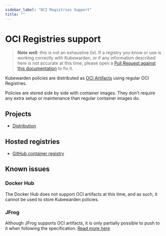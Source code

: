 ```yaml
---
sidebar_label: "OCI Registries Support"
title: ""
---
```


# OCI Registries support

> **Note well**: this is not an exhaustive list. If a registry you know or use is working correctly
> with Kubewarden, or if any information described here is not accurate at this time, please open a
> [Pull Request against this documentation](https://github.com/kubewarden/docs) to fix it.

Kubewarden policies are distributed as [OCI Artifacts](https://github.com/opencontainers/artifacts)
using regular OCI Registries.

Policies are stored side by side with container images. They don't require any extra setup or
maintenance than regular container images do.

## Projects

- [Distribution](https://github.com/distribution/distribution)

## Hosted registries

- [GitHub container registry](https://docs.github.com/en/packages/working-with-a-github-packages-registry/working-with-the-container-registry)

## Known issues

### Docker Hub

The Docker Hub does not support OCI artifacts at this time, and as such, it cannot be used to store
Kubewarden policies.

### JFrog

Although JFrog supports OCI artifacts, it is only partially possible to push to it when following
the specification. [Read more here](https://github.com/kubewarden/kwctl/issues/59)